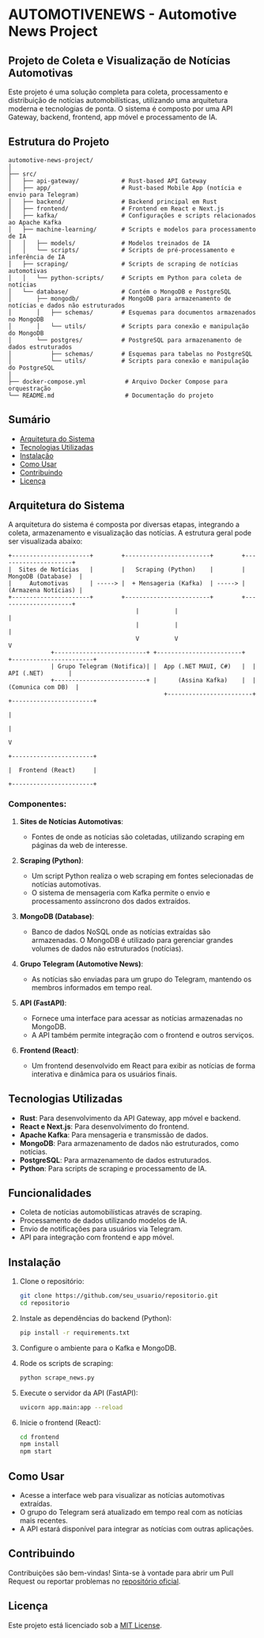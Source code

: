 # AUTOMOTIVENEWS - Automotive News Project
## Projeto de Coleta e Visualização de Notícias Automotivas

Este projeto é uma solução completa para coleta, processamento e distribuição de notícias automobilísticas, utilizando uma arquitetura moderna e tecnologias de ponta. O sistema é composto por uma API Gateway, backend, frontend, app móvel e processamento de IA.

## Estrutura do Projeto

    automotive-news-project/
    │
    ├── src/
    │   ├── api-gateway/            # Rust-based API Gateway
    │   ├── app/                    # Rust-based Mobile App (notícia e envio para Telegram)
    │   ├── backend/                # Backend principal em Rust
    │   ├── frontend/               # Frontend em React e Next.js
    │   ├── kafka/                  # Configurações e scripts relacionados ao Apache Kafka
    │   ├── machine-learning/       # Scripts e modelos para processamento de IA
    │   │   ├── models/             # Modelos treinados de IA
    │   │   └── scripts/            # Scripts de pré-processamento e inferência de IA
    │   ├── scraping/               # Scripts de scraping de notícias automotivas
    │   │   └── python-scripts/     # Scripts em Python para coleta de notícias
    │   └── database/               # Contém o MongoDB e PostgreSQL
    │       ├── mongodb/            # MongoDB para armazenamento de notícias e dados não estruturados
    │       │   ├── schemas/        # Esquemas para documentos armazenados no MongoDB
    │       │   └── utils/          # Scripts para conexão e manipulação do MongoDB
    │       └── postgres/           # PostgreSQL para armazenamento de dados estruturados
    │           ├── schemas/        # Esquemas para tabelas no PostgreSQL
    │           └── utils/          # Scripts para conexão e manipulação do PostgreSQL
    │
    ├── docker-compose.yml           # Arquivo Docker Compose para orquestração
    └── README.md                    # Documentação do projeto


## Sumário

- [Arquitetura do Sistema](#arquitetura-do-sistema)
- [Tecnologias Utilizadas](#tecnologias-utilizadas)
- [Instalação](#instalação)
- [Como Usar](#como-usar)
- [Contribuindo](#contribuindo)
- [Licença](#licença)

## Arquitetura do Sistema

A arquitetura do sistema é composta por diversas etapas, integrando a coleta, armazenamento e visualização das notícias. A estrutura geral pode ser visualizada abaixo:


    +----------------------+        +------------------------+        +---------------------+
    |  Sites de Notícias   |        |   Scraping (Python)    |        | MongoDB (Database)  |
    |     Automotivas      | -----> |  + Mensageria (Kafka)  | -----> | (Armazena Notícias) |
    +----------------------+        +------------------------+        +---------------------+
                                        |          |                            |
                                        |          |                            |
                                        V          V                            V
                +--------------------------+ +------------------------+  +-----------------------+
                | Grupo Telegram (Notifica)| |  App (.NET MAUI, C#)   |  |      API (.NET)       |
                +--------------------------+ |      (Assina Kafka)    |  |    (Comunica com DB)  |    
                                                +------------------------+  +-----------------------+
                                                                                    |
                                                                                    |
                                                                                    V
                                                                            +-----------------------+
                                                                            |  Frontend (React)     |
                                                                            +-----------------------+



### Componentes:

1. **Sites de Notícias Automotivas**:
    - Fontes de onde as notícias são coletadas, utilizando scraping em páginas da web de interesse.

2. **Scraping (Python)**:
    - Um script Python realiza o web scraping em fontes selecionadas de notícias automotivas.
    - O sistema de mensageria com Kafka permite o envio e processamento assíncrono dos dados extraídos.

3. **MongoDB (Database)**:
    - Banco de dados NoSQL onde as notícias extraídas são armazenadas. O MongoDB é utilizado para gerenciar grandes volumes de dados não estruturados (notícias).

4. **Grupo Telegram (Automotive News)**:
    - As notícias são enviadas para um grupo do Telegram, mantendo os membros informados em tempo real.

5. **API (FastAPI)**:
    - Fornece uma interface para acessar as notícias armazenadas no MongoDB.
    - A API também permite integração com o frontend e outros serviços.

6. **Frontend (React)**:
    - Um frontend desenvolvido em React para exibir as notícias de forma interativa e dinâmica para os usuários finais.

## Tecnologias Utilizadas

- **Rust**: Para desenvolvimento da API Gateway, app móvel e backend.
- **React e Next.js**: Para desenvolvimento do frontend.
- **Apache Kafka**: Para mensageria e transmissão de dados.
- **MongoDB**: Para armazenamento de dados não estruturados, como notícias.
- **PostgreSQL**: Para armazenamento de dados estruturados.
- **Python**: Para scripts de scraping e processamento de IA.

## Funcionalidades

- Coleta de notícias automobilísticas através de scraping.
- Processamento de dados utilizando modelos de IA.
- Envio de notificações para usuários via Telegram.
- API para integração com frontend e app móvel.

## Instalação

1. Clone o repositório:
    ```bash
    git clone https://github.com/seu_usuario/repositorio.git
    cd repositorio
    ```

2. Instale as dependências do backend (Python):
    ```bash
    pip install -r requirements.txt
    ```

3. Configure o ambiente para o Kafka e MongoDB.

4. Rode os scripts de scraping:
    ```bash
    python scrape_news.py
    ```

5. Execute o servidor da API (FastAPI):
    ```bash
    uvicorn app.main:app --reload
    ```

6. Inicie o frontend (React):
    ```bash
    cd frontend
    npm install
    npm start
    ```

## Como Usar

- Acesse a interface web para visualizar as notícias automotivas extraídas.
- O grupo do Telegram será atualizado em tempo real com as notícias mais recentes.
- A API estará disponível para integrar as notícias com outras aplicações.

## Contribuindo

Contribuições são bem-vindas! Sinta-se à vontade para abrir um Pull Request ou reportar problemas no [repositório oficial](https://github.com/amauricunha/automotivenews).

## Licença

Este projeto está licenciado sob a [MIT License](LICENSE).



